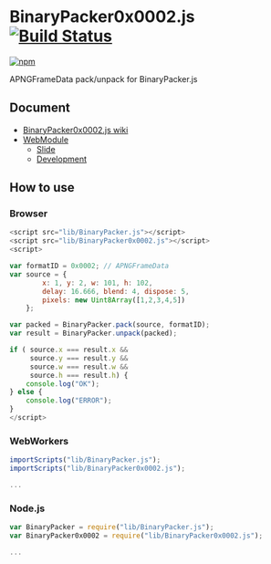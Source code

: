 # BinaryPacker0x0002.js [![Build Status](https://travis-ci.org/uupaa/BinaryPacker0x0002.js.png)](http://travis-ci.org/uupaa/BinaryPacker0x0002.js)

[![npm](https://nodei.co/npm/uupaa.binarypacker0x0002.js.png?downloads=true&stars=true)](https://nodei.co/npm/uupaa.binarypacker0x0002.js/)

APNGFrameData pack/unpack for BinaryPacker.js

## Document

- [BinaryPacker0x0002.js wiki](https://github.com/uupaa/BinaryPacker0x0002.js/wiki/BinaryPacker0x0002)
- [WebModule](https://github.com/uupaa/WebModule)
    - [Slide](http://uupaa.github.io/Slide/slide/WebModule/index.html)
    - [Development](https://github.com/uupaa/WebModule/wiki/Development)

## How to use

### Browser

```js
<script src="lib/BinaryPacker.js"></script>
<script src="lib/BinaryPacker0x0002.js"></script>
<script>

var formatID = 0x0002; // APNGFrameData
var source = {
        x: 1, y: 2, w: 101, h: 102,
        delay: 16.666, blend: 4, dispose: 5,
        pixels: new Uint8Array([1,2,3,4,5])
    };

var packed = BinaryPacker.pack(source, formatID);
var result = BinaryPacker.unpack(packed);

if ( source.x === result.x &&
     source.y === result.y &&
     source.w === result.w &&
     source.h === result.h) {
    console.log("OK");
} else {
    console.log("ERROR");
}
</script>
```

### WebWorkers

```js
importScripts("lib/BinaryPacker.js");
importScripts("lib/BinaryPacker0x0002.js");

...
```

### Node.js

```js
var BinaryPacker = require("lib/BinaryPacker.js");
var BinaryPacker0x0002 = require("lib/BinaryPacker0x0002.js");

...
```
